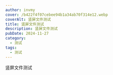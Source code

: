 ```yaml
---
author: invmy
cover: /b422f4f07cebee94b1a34ab70f314e12.webp
coverAlt: 竖屏文件测试
title: 竖屏文件测试
description: 竖屏文件测试
pubDate: 2024-11-27
category:
  - 测试
tags:
  - 测试
---
```

竖屏文件测试
